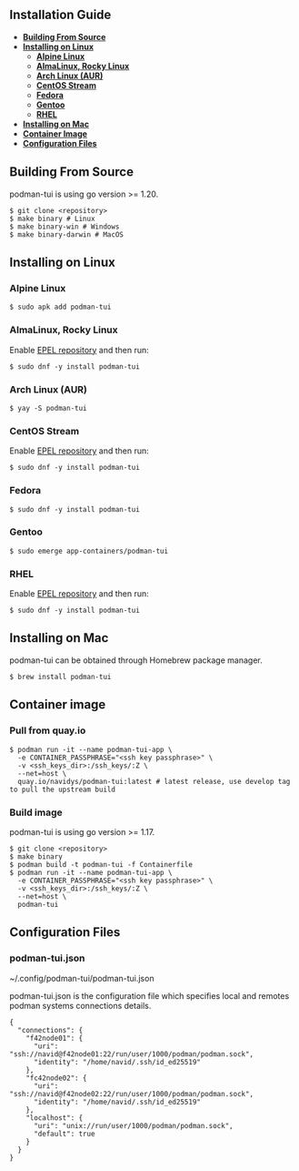 ## Installation Guide

- [**Building From Source**](#building-from-source)
- [**Installing on Linux**](#installing-on-linux)
  - [**Alpine Linux**](#alpine-linux)
  - [**AlmaLinux, Rocky Linux**](#almalinux-rocky-linux)
  - [**Arch Linux (AUR)**](#arch-linux-aur)
  - [**CentOS Stream**](#centos-stream)
  - [**Fedora**](#fedora)
  - [**Gentoo**](#gentoo)
  - [**RHEL**](#rhel)
- [**Installing on Mac**](#installing-on-mac)
- [**Container Image**](#container-image)
- [**Configuration Files**](#configurations-files)

## Building From Source

podman-tui is using go version >= 1.20.

```shell
$ git clone <repository>
$ make binary # Linux
$ make binary-win # Windows
$ make binary-darwin # MacOS
```

## Installing on Linux

### Alpine Linux

```shell
$ sudo apk add podman-tui
```

### AlmaLinux, Rocky Linux

Enable [EPEL repository](https://docs.fedoraproject.org/en-US/epel/) and then run:

```shell
$ sudo dnf -y install podman-tui
```

### Arch Linux (AUR)

```shell
$ yay -S podman-tui
```

### CentOS Stream

Enable [EPEL repository](https://docs.fedoraproject.org/en-US/epel/) and then run:

```shell
$ sudo dnf -y install podman-tui
```

### Fedora

```shell
$ sudo dnf -y install podman-tui
```

### Gentoo

```shell
$ sudo emerge app-containers/podman-tui
```

### RHEL

Enable [EPEL repository](https://docs.fedoraproject.org/en-US/epel/) and then run:

```shell
$ sudo dnf -y install podman-tui
```

## Installing on Mac

podman-tui can be obtained through Homebrew package manager.

```shell
$ brew install podman-tui
```

## Container image

### Pull from quay.io

```shell
$ podman run -it --name podman-tui-app \
  -e CONTAINER_PASSPHRASE="<ssh key passphrase>" \
  -v <ssh_keys_dir>:/ssh_keys/:Z \
  --net=host \
  quay.io/navidys/podman-tui:latest # latest release, use develop tag to pull the upstream build
```

### Build image

podman-tui is using go version >= 1.17.

```shell
$ git clone <repository>
$ make binary
$ podman build -t podman-tui -f Containerfile
$ podman run -it --name podman-tui-app \
  -e CONTAINER_PASSPHRASE="<ssh key passphrase>" \
  -v <ssh_keys_dir>:/ssh_keys/:Z \
  --net=host \
  podman-tui
```


## Configuration Files

### podman-tui.json

~/.config/podman-tui/podman-tui.json

podman-tui.json is the configuration file which specifies local and remotes podman systems connections details.

```shell
{
  "connections": {
    "f42node01": {
      "uri": "ssh://navid@f42node01:22/run/user/1000/podman/podman.sock",
      "identity": "/home/navid/.ssh/id_ed25519"
    },
    "fc42node02": {
      "uri": "ssh://navid@f42node02:22/run/user/1000/podman/podman.sock",
      "identity": "/home/navid/.ssh/id_ed25519"
    },
    "localhost": {
      "uri": "unix://run/user/1000/podman/podman.sock",
      "default": true
    }
  }
}
```
